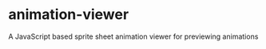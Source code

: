 animation-viewer
================

A JavaScript based sprite sheet animation viewer for previewing animations
